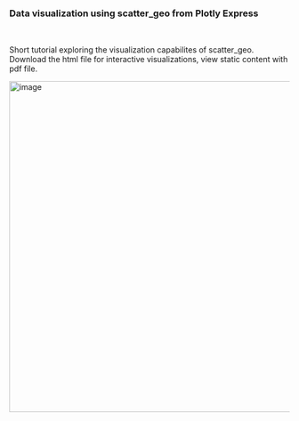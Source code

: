 ### Data visualization using scatter_geo from Plotly Express

<br>

Short tutorial exploring the visualization capabilites of scatter_geo. Download the html file for interactive visualizations, view static content with pdf file.

<img width="595" alt="image" src="https://user-images.githubusercontent.com/41025642/234359718-100a5e70-4ad4-40f0-9aea-1f06d2832981.png">
